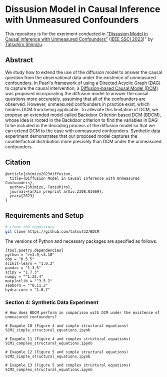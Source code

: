 # Dissusion Model in Causal Inference with Unmeasured Confounders

This repository is for the exeriment conducted in ["Dissusion Model in Causal Inference with Unmeasured Confounders"](https://arxiv.org/abs/2308.03669) ([IEEE SSCI 2023](https://attend.ieee.org/ssci-2023/))" by [Tatsuhiro Shimizu](https://ss1.xrea.com/tshimizu.s203.xrea.com/works/index.html).

## Abstract

We study how to extend the use of the diffusion model to answer the causal question from the observational data under the existence of unmeasured confounders. In Pearl's framework of using a Directed Acyclic Graph (DAG) to capture the causal intervention, a [Diffusion-based Causal Model (DCM)](https://arxiv.org/abs/2302.00860) was proposed incorporating the diffusion model to answer the causal questions more accurately, assuming that all of the confounders are observed. However, unmeasured confounders in practice exist, which hinders DCM from being applicable. To alleviate this limitation of DCM, we propose an extended model called Backdoor Criterion based DCM (BDCM), whose idea is rooted in the Backdoor criterion to find the variables in DAG to be included in the decoding process of the diffusion model so that we can extend DCM to the case with unmeasured confounders. Synthetic data experiment demonstrates that our proposed model captures the counterfactual distribution more precisely than DCM under the unmeasured confounders.

## Citation

```
@article{shimizu2023diffusion,
  title={Diffusion Model in Causal Inference with Unmeasured Confounders},
  author={Shimizu, Tatsuhiro},
  journal={arXiv preprint arXiv:2308.03669},
  year={2023}
}
```


## Requirements and Setup
```bash
# clone the repository
git clone https://github.com/tatsu432/BDCM
```

The versions of Python and necessary packages are specified as follows.

```
[tool.poetry.dependencies]
python = ">=3.9,<3.10"
obp = "0.5.5"
scikit-learn = "1.0.2"
pandas = "1.3.5"
scipy = "1.7.3"
numpy = "^1.22.4"
matplotlib = "^3.5.2"
seaborn = "^0.11.2"
hydra-core = "1.0.7"
```


### Section 4: Synthetic Data Experiment
```
# How does BDCM perform in comparison with DCM under the existence of unmeasured confounders?

# Exapmle 10 (Figure 4 and simple structural equations)
SCM1_simple_structural_equations.ipynb

# Exapmle 11 (Figure 4 and complex structural equations)
SCM1_complex_structural_equations.ipynb

# Exapmle 12 (Figure 5 and simple structural equations)
SCM2_simple_structural_equations.ipynb

# Exapmle 13 (Figure 5 and complex structural equations)
SCM2_complex_structural_equations.ipynb

```

